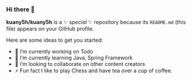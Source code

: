 ### Hi there 👋

**kuany5h/kuany5h** is a ✨ _special_ ✨ repository because its `README.md` (this file) appears on your GitHub profile.

Here are some ideas to get you started:

- 🔭 I’m currently working on Todo
- 🌱 I’m currently learning Java, Spring Framework
- 👯 I’m looking to collaborate on other content creators
- ⚡ Fun fact I like to play Chess and have tea over a cup of coffee.

